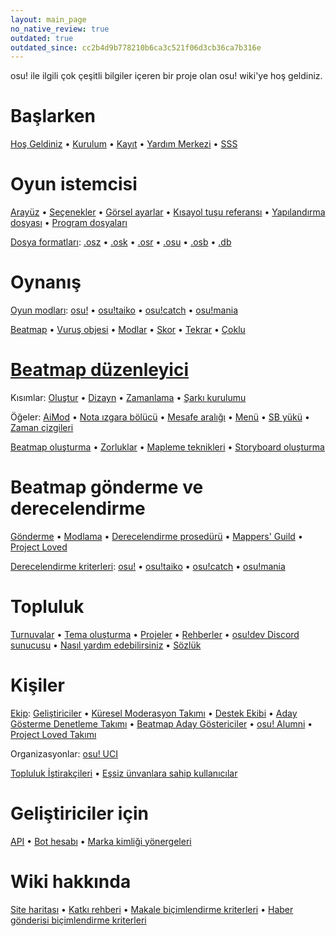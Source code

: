 ```yaml
---
layout: main_page
no_native_review: true
outdated: true
outdated_since: cc2b4d9b778210b6ca3c521f06d3cb36ca7b316e
---
```


<div class="wiki-main-page__blurb">
osu! ile ilgili çok çeşitli bilgiler içeren bir proje olan osu! wiki'ye hoş geldiniz.
</div>

<div class="wiki-main-page__panels">
<div class="wiki-main-page-panel wiki-main-page-panel--full">

# Başlarken

[Hoş Geldiniz](/wiki/Welcome) • [Kurulum](/wiki/Installation) • [Kayıt](/wiki/Registration) • [Yardım Merkezi](/wiki/Help_Centre) • [SSS](/wiki/FAQ)

</div>
<div class="wiki-main-page-panel">

# Oyun istemcisi

[Arayüz](/wiki/Interface) • [Seçenekler](/wiki/Options) • [Görsel ayarlar](/wiki/Visual_Settings) • [Kısayol tuşu referansı](/wiki/Shortcut_key_reference) • [Yapılandırma dosyası](/wiki/osu!_Program_Files/User_Configuration_File) • [Program dosyaları](/wiki/osu!_Program_Files)

[Dosya formatları](/wiki/osu!_File_Formats): [.osz](/wiki/osu!_File_Formats/Osz_(file_format)) • [.osk](/wiki/osu!_File_Formats/Osk_(file_format)) • [.osr](/wiki/osu!_File_Formats/Osr_(file_format)) • [.osu](/wiki/osu!_File_Formats/Osu_(file_format)) • [.osb](/wiki/osu!_File_Formats/Osb_(file_format)) • [.db](/wiki/osu!_File_Formats/Db_(file_format))

</div>
<div class="wiki-main-page-panel">

# Oynanış

[Oyun modları](/wiki/Game_mode): [osu!](/wiki/Game_mode/osu!) • [osu!taiko](/wiki/Game_mode/osu!taiko) • [osu!catch](/wiki/Game_mode/osu!catch) • [osu!mania](/wiki/Game_mode/osu!mania)

[Beatmap](/wiki/Beatmap) • [Vuruş objesi](/wiki/Hit_object) • [Modlar](/wiki/Game_modifier) • [Skor](/wiki/Score) • [Tekrar](/wiki/Replay) • [Çoklu](/wiki/Multi)

</div>
<div class="wiki-main-page-panel">

# [Beatmap düzenleyici](/wiki/Beatmap_Editor)

Kısımlar: [Oluştur](/wiki/Beatmap_Editor/Compose) • [Dizayn](/wiki/Beatmap_Editor/Design) • [Zamanlama](/wiki/Beatmap_Editor/Timing) • [Şarkı kurulumu](/wiki/Beatmap_Editor/Song_Setup)

Öğeler: [AiMod](/wiki/Beatmap_Editor/AiMod) • [Nota ızgara bölücü](/wiki/Beatmap_Editor/Beat_Snap_Divisor) • [Mesafe aralığı](/wiki/Beatmap_Editor/Distance_Snap) • [Menü](/wiki/Beatmap_Editor/Menu) • [SB yükü](/wiki/Beatmap_Editor/SB_Load) • [Zaman çizgileri](/wiki/Beatmap_Editor/Timelines)

[Beatmap oluşturma](/wiki/Beatmapping) • [Zorluklar](/wiki/Beatmap/Difficulty) • [Mapleme teknikleri](/wiki/Mapping_Techniques) • [Storyboard oluşturma](/wiki/Storyboarding)

</div>
<div class="wiki-main-page-panel">

# Beatmap gönderme ve derecelendirme

[Gönderme](/wiki/Submission) • [Modlama](/wiki/Modding) • [Derecelendirme prosedürü](/wiki/Beatmap_ranking_procedure) • [Mappers' Guild](/wiki/Mappers_Guild) • [Project Loved](/wiki/Project_Loved)

[Derecelendirme kriterleri](/wiki/Ranking_Criteria): [osu!](/wiki/Ranking_Criteria/osu!) • [osu!taiko](/wiki/Ranking_Criteria/osu!taiko) • [osu!catch](/wiki/Ranking_Criteria/osu!catch) • [osu!mania](/wiki/Ranking_Criteria/osu!mania)

</div>
<div class="wiki-main-page-panel">

# Topluluk

[Turnuvalar](/wiki/Tournaments) • [Tema oluşturma](/wiki/Skinning) • [Projeler](/wiki/Projects) • [Rehberler](/wiki/Guides) • [osu!dev Discord sunucusu](/wiki/osu!dev_Discord_server) • [Nasıl yardım edebilirsiniz](/wiki/How_You_Can_Help!) • [Sözlük](/wiki/Glossary)

</div>
<div class="wiki-main-page-panel">

# Kişiler

[Ekip](/wiki/People/The_Team): [Geliştiriciler](/wiki/People/The_Team/Developers) • [Küresel Moderasyon Takımı](/wiki/People/The_Team/Global_Moderation_Team) • [Destek Ekibi](/wiki/People/The_Team/Support_Team) • [Aday Gösterme Denetleme Takımı](/wiki/People/The_Team/Nomination_Assessment_Team) • [Beatmap Aday Göstericiler](/wiki/People/The_Team/Beatmap_Nominators) • [osu! Alumni](/wiki/People/The_Team/osu!_Alumni) • [Project Loved Takımı](/wiki/People/The_Team/Project_Loved_Team)

Organizasyonlar: [osu! UCI](/wiki/Organisations/osu!_UCI)

[Topluluk İştirakçileri](/wiki/People/Community_Contributors) • [Eşsiz ünvanlara sahip kullanıcılar](/wiki/People/Users_with_unique_titles)

</div>
<div class="wiki-main-page-panel">

# Geliştiriciler için

[API](/wiki/osu!api) • [Bot hesabı](/wiki/Bot_account) • [Marka kimliği yönergeleri](/wiki/Brand_identity_guidelines)

</div>
<div class="wiki-main-page-panel">

# Wiki hakkında

[Site haritası](/wiki/Sitemap) • [Katkı rehberi](/wiki/osu!_wiki_Contribution_Guide) • [Makale biçimlendirme kriterleri](/wiki/Article_Styling_Criteria) • [Haber gönderisi biçimlendirme kriterleri](/wiki/News_Styling_Criteria)

</div>
</div>
